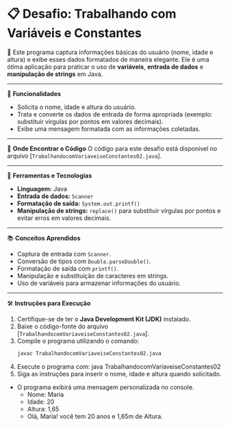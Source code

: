 # 📋 Desafio: Trabalhando com Variáveis e Constantes

📝 Este programa captura informações básicas do usuário (nome, idade e altura) e exibe esses dados formatados de maneira elegante. Ele é uma ótima aplicação para praticar o uso de **variáveis**, **entrada de dados** e **manipulação de strings** em Java.

---

🧩 **Funcionalidades**
- Solicita o nome, idade e altura do usuário.
- Trata e converte os dados de entrada de forma apropriada (exemplo: substituir vírgulas por pontos em valores decimais).
- Exibe uma mensagem formatada com as informações coletadas.

---

📂 **Onde Encontrar o Código**
O código para este desafio está disponível no arquivo [`TrabalhandocomVariaveiseConstantes02.java`].

---

🔧 **Ferramentas e Tecnologias**
- **Linguagem:** Java
- **Entrada de dados:** `Scanner`
- **Formatação de saída:** `System.out.printf()`
- **Manipulação de strings:** `replace()` para substituir vírgulas por pontos e evitar erros em valores decimais.

---

📚 **Conceitos Aprendidos**
- Captura de entrada com `Scanner`.
- Conversão de tipos com `Double.parseDouble()`.
- Formatação de saída com `printf()`.
- Manipulação e substituição de caracteres em strings.
- Uso de variáveis para armazenar informações do usuário.

---

🛠️ **Instruções para Execução**
1. Certifique-se de ter o **Java Development Kit (JDK)** instalado.
2. Baixe o código-fonte do arquivo [`TrabalhandocomVariaveiseConstantes02.java`].
3. Compile o programa utilizando o comando:
   ```bash
   javac TrabalhandocomVariaveiseConstantes02.java
4. Execute o programa com:
java TrabalhandocomVariaveiseConstantes02
5. Siga as instruções para inserir o nome, idade e altura quando solicitado.
- O programa exibirá uma mensagem personalizada no console.
  * Nome: Maria
  * Idade: 20
  * Altura: 1,65
  * Olá, Maria! você tem 20 anos e 1,65m de Altura.

